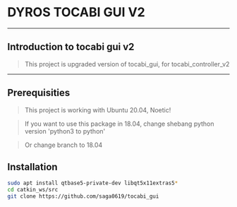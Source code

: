 # DYROS TOCABI GUI V2
----------------------------------------
## Introduction to tocabi gui v2

> This project is upgraded version of tocabi_gui, for tocabi_controller_v2

-----------------------------------------

## Prerequisities
> This project is working with Ubuntu 20.04, Noetic!

> If you want to use this package in 18.04, change shebang python version 'python3 to python'

> Or change branch to 18.04


## Installation
```sh
sudo apt install qtbase5-private-dev libqt5x11extras5*
cd catkin_ws/src
git clone https://github.com/saga0619/tocabi_gui
```


